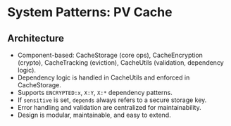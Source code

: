 # System Patterns: PV Cache

## Architecture
- Component-based: CacheStorage (core ops), CacheEncryption (crypto), CacheTracking (eviction), CacheUtils (validation, dependency logic).
- Dependency logic is handled in CacheUtils and enforced in CacheStorage.
- Supports `ENCRYPTED:x`, `X:Y`, `X:*` dependency patterns.
- If `sensitive` is set, `depends` always refers to a secure storage key.
- Error handling and validation are centralized for maintainability.
- Design is modular, maintainable, and easy to extend.
